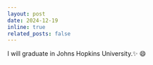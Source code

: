 ```yaml
---
layout: post
date: 2024-12-19 
inline: true
related_posts: false
---
```


I will graduate in Johns Hopkins University.:sparkles: :smile:

